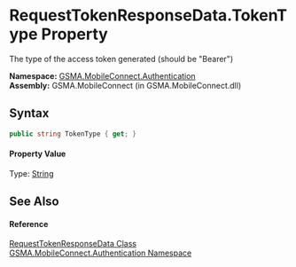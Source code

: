 RequestTokenResponseData.TokenType Property
===========================================
The type of the access token generated (should be "Bearer")

**Namespace:** [GSMA.MobileConnect.Authentication][1]  
**Assembly:** GSMA.MobileConnect (in GSMA.MobileConnect.dll)

Syntax
------

```csharp
public string TokenType { get; }
```

#### Property Value
Type: [String][2]

See Also
--------

#### Reference
[RequestTokenResponseData Class][3]  
[GSMA.MobileConnect.Authentication Namespace][1]  

[1]: ../README.md
[2]: http://msdn.microsoft.com/en-us/library/s1wwdcbf
[3]: README.md
[4]: ../../_icons/Help.png